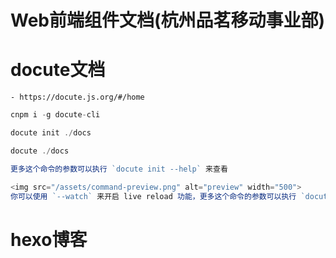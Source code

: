 # Web前端组件文档(杭州品茗移动事业部)

# docute文档

    - https://docute.js.org/#/home

```javascript
cnpm i -g docute-cli

docute init ./docs

docute ./docs

更多这个命令的参数可以执行 `docute init --help` 来查看

<img src="/assets/command-preview.png" alt="preview" width="500">
你可以使用 `--watch` 来开启 live reload 功能，更多这个命令的参数可以执行 `docute --help` 来查看。
```

# hexo博客






